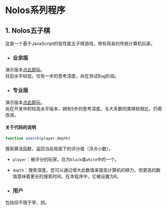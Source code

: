 # Nolos系列程序
## 1. Nolos五子棋
这是一个基于JavaScript的低性能五子棋游戏，带有简易的传统计算机玩家。

* ### 业余版
演示版本[点此即玩](https://vexlife.github.io/Nolos/nolos_amat.html)。<br>
目前水平较低，仅有一步的思考深度，尚在测试Bug阶段。

* ### 专业版
演示版本[点此即玩](https://vexlife.github.io/Nolos/nolos_pro.html)。<br>
尚在开发中的较高水平版本，拥有5步的思考深度。与大多数同类棋软相比，仍需改进。


#### 关于代码的说明
``` js
function search(player,depth)
```
搜索算法函数，返回当前局面下的评分值（浮点小数）。

* `player`：被评分的玩家，应为`black`或`white`中的一个。
* `depth`：搜索深度。您可以通过增大此数值来提高计算机的棋力，但更高的数值意味着更长的搜索时间。在本程序中，它被设置为6。

* ### 用户
包括但不限于宰、拐。
